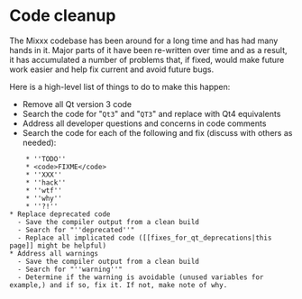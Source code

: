 # Code cleanup

The Mixxx codebase has been around for a long time and has had many
hands in it. Major parts of it have been re-written over time and as a
result, it has accumulated a number of problems that, if fixed, would
make future work easier and help fix current and avoid future bugs.

Here is a high-level list of things to do to make this happen:

  - Remove all Qt version 3 code
  - Search the code for "`Qt3`" and "`QT3`" and replace with Qt4
    equivalents
  - Address all developer questions and concerns in code comments
  - Search the code for each of the following and fix (discuss with
    others as needed):

<!-- end list -->

``` 
    * ''TODO''
    * <code>FIXME</code>
    * ''XXX''
    * ''hack''
    * ''wtf''
    * ''why''
    * ''?!''
* Replace deprecated code
  - Save the compiler output from a clean build
  - Search for "''deprecated''"
  - Replace all implicated code ([[fixes_for_qt_deprecations|this page]] might be helpful)
* Address all warnings
  - Save the compiler output from a clean build
  - Search for "''warning''"
  - Determine if the warning is avoidable (unused variables for example,) and if so, fix it. If not, make note of why. 
```
